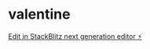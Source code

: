 # valentine

[Edit in StackBlitz next generation editor ⚡️](https://stackblitz.com/~/github.com/givemeapassword/valentine)